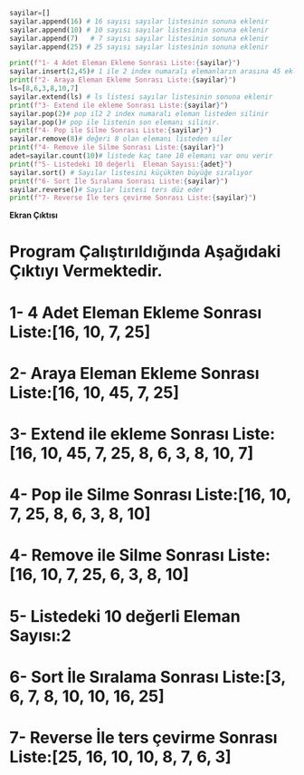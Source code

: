 ```python
sayilar=[]
sayilar.append(16) # 16 sayısı sayılar listesinin sonuna eklenir
sayilar.append(10) # 10 sayısı sayılar listesinin sonuna eklenir
sayilar.append(7)   # 7 sayısı sayılar listesinin sonuna eklenir
sayilar.append(25) # 25 sayısı sayılar listesinin sonuna eklenir

print(f"1- 4 Adet Eleman Ekleme Sonrası Liste:{sayilar}")
sayilar.insert(2,45)# 1 ile 2 index numaralı elemanların arasına 45 eklenir
print(f"2- Araya Eleman Ekleme Sonrası Liste:{sayilar}")
ls=[8,6,3,8,10,7]
sayilar.extend(ls) # ls listesi sayılar listesinin sonuna eklenir
print(f"3- Extend ile ekleme Sonrası Liste:{sayilar}")
sayilar.pop(2)# pop il2 2 index numaralı eleman listeden silinir
sayilar.pop()# pop ile listenin son elemanı silinir.
print(f"4- Pop ile Silme Sonrası Liste:{sayilar}")
sayilar.remove(8)# değeri 8 olan elemanı listeden siler
print(f"4- Remove ile Silme Sonrası Liste:{sayilar}")
adet=sayilar.count(10)# listede kaç tane 10 elemanı var onu verir
print(f"5- Listedeki 10 değerli  Eleman Sayısı:{adet}")
sayilar.sort() # Sayılar listesini küçükten büyüğe sıralıyor
print(f"6- Sort İle Sıralama Sonrası Liste:{sayilar}")
sayilar.reverse()# Sayılar listesi ters düz eder
print(f"7- Reverse İle ters çevirme Sonrası Liste:{sayilar}")
```

**Ekran Çıktısı**

# Program Çalıştırıldığında Aşağıdaki Çıktıyı Vermektedir.
# 1- 4 Adet Eleman Ekleme Sonrası Liste:[16, 10, 7, 25]
# 2- Araya Eleman Ekleme Sonrası Liste:[16, 10, 45, 7, 25]
# 3- Extend ile ekleme Sonrası Liste:[16, 10, 45, 7, 25, 8, 6, 3, 8, 10, 7]
# 4- Pop ile Silme Sonrası Liste:[16, 10, 7, 25, 8, 6, 3, 8, 10]
# 4- Remove ile Silme Sonrası Liste:[16, 10, 7, 25, 6, 3, 8, 10]
# 5- Listedeki 10 değerli  Eleman Sayısı:2
# 6- Sort İle Sıralama Sonrası Liste:[3, 6, 7, 8, 10, 10, 16, 25]
# 7- Reverse İle ters çevirme Sonrası Liste:[25, 16, 10, 10, 8, 7, 6, 3]
